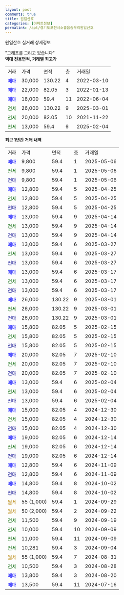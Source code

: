 ```yaml
---
layout: post
comments: true
title: 원일산호
categories: [아파트정보]
permalink: /apt/경기도포천시소흘읍송우리원일산호
---
```


원일산호 실거래 상세정보

<script type="text/javascript">
  google.charts.load('current', {'packages':['line', 'corechart']});
  google.charts.setOnLoadCallback(drawChart);

  function drawChart() {
    var data = new google.visualization.DataTable();
    data.addColumn('date', '거래일');
    data.addColumn('number', "매매");
    data.addColumn('number', "전세");
    data.addColumn('number', "전매");

    data.addRows([[new Date(Date.parse("2025-05-06")), 9800, null, null], [new Date(Date.parse("2025-05-06")), null, 9800, null], [new Date(Date.parse("2025-05-06")), null, null, 9800], [new Date(Date.parse("2025-04-25")), 12800, null, null], [new Date(Date.parse("2025-04-25")), null, 12800, null], [new Date(Date.parse("2025-04-25")), null, null, 12800], [new Date(Date.parse("2025-04-14")), 13000, null, null], [new Date(Date.parse("2025-04-14")), null, 13000, null], [new Date(Date.parse("2025-04-14")), null, null, 13000], [new Date(Date.parse("2025-03-27")), 13000, null, null], [new Date(Date.parse("2025-03-27")), null, 13000, null], [new Date(Date.parse("2025-03-27")), null, null, 13000], [new Date(Date.parse("2025-03-17")), 13000, null, null], [new Date(Date.parse("2025-03-17")), null, 13000, null], [new Date(Date.parse("2025-03-17")), null, null, 13000], [new Date(Date.parse("2025-03-01")), 26000, null, null], [new Date(Date.parse("2025-03-01")), null, 26000, null], [new Date(Date.parse("2025-03-01")), null, null, 26000], [new Date(Date.parse("2025-02-15")), 15800, null, null], [new Date(Date.parse("2025-02-15")), null, 15800, null], [new Date(Date.parse("2025-02-15")), null, null, 15800], [new Date(Date.parse("2025-02-10")), 20000, null, null], [new Date(Date.parse("2025-02-10")), null, 20000, null], [new Date(Date.parse("2025-02-10")), null, null, 20000], [new Date(Date.parse("2025-02-04")), 13000, null, null], [new Date(Date.parse("2025-02-04")), null, 13000, null], [new Date(Date.parse("2025-02-04")), null, null, 13000], [new Date(Date.parse("2024-12-30")), 15000, null, null], [new Date(Date.parse("2024-12-30")), null, 15000, null], [new Date(Date.parse("2024-12-30")), null, null, 15000], [new Date(Date.parse("2024-12-14")), 19000, null, null], [new Date(Date.parse("2024-12-14")), null, 19000, null], [new Date(Date.parse("2024-12-14")), null, null, 19000], [new Date(Date.parse("2024-11-09")), 12800, null, null], [new Date(Date.parse("2024-11-09")), null, null, 12800], [new Date(Date.parse("2024-10-02")), 14800, null, null], [new Date(Date.parse("2024-10-02")), null, null, 14800], [new Date(Date.parse("2024-09-29")), null, null, null], [new Date(Date.parse("2024-09-22")), null, null, null], [new Date(Date.parse("2024-09-19")), null, 11500, null], [new Date(Date.parse("2024-09-09")), null, 10000, null], [new Date(Date.parse("2024-09-09")), null, 11000, null], [new Date(Date.parse("2024-09-04")), null, 10281, null], [new Date(Date.parse("2024-08-31")), null, null, null], [new Date(Date.parse("2024-08-28")), null, 10500, null], [new Date(Date.parse("2024-08-20")), 13800, null, null], [new Date(Date.parse("2024-07-16")), 13500, null, null]]);

    var options = {
      hAxis: {
        format: 'yyyy/MM/dd'
      },    
      lineWidth: 0,
      pointsVisible: true,    
      title: '최근 1년간 유형별 실거래가 분포',
      legend: { position: 'bottom' }
    };

    var formatter = new google.visualization.NumberFormat({pattern:'###,###'} );
    formatter.format(data, 1);
    formatter.format(data, 2);
    
    setTimeout(function() {
        var chart = new google.visualization.LineChart(document.getElementById('columnchart_material'));
        chart.draw(data, (options));
        document.getElementById('loading').style.display = 'none';
    }, 200);
  }
</script>


<div id="loading" style="z-index:20; display: block; margin-left: 0px">"그래프를 그리고 있습니다"</div>
<div id="columnchart_material" style="width: 95%; margin-left: 0px; display: block"></div>
<!-- contents start -->
<b>역대 전용면적, 거래별 최고가</b>
<table class="sortable">
    <tr>
      <td>거래</td>
      <td>가격</td>
      <td>면적</td>
      <td>층</td>
      <td>거래일</td>
    </tr>
        <tr>
          <td><a style="color: blue">매매</a></td>
          <td>30,000</td>
          <td>130.22</td>
          <td>4</td>
          <td>2022-03-10</td>
        </tr>            <tr>
          <td><a style="color: blue">매매</a></td>
          <td>22,000</td>
          <td>82.05</td>
          <td>3</td>
          <td>2022-01-13</td>
        </tr>            <tr>
          <td><a style="color: blue">매매</a></td>
          <td>18,000</td>
          <td>59.4</td>
          <td>11</td>
          <td>2022-06-04</td>
        </tr>        
        <tr>
              <td><a style="color: darkgreen">전세</a></td>
              <td>26,000</td>
              <td>130.22</td>
              <td>9</td>
              <td>2025-03-01</td>
            </tr>            <tr>
              <td><a style="color: darkgreen">전세</a></td>
              <td>20,000</td>
              <td>82.05</td>
              <td>10</td>
              <td>2021-11-22</td>
            </tr>            <tr>
              <td><a style="color: darkgreen">전세</a></td>
              <td>13,000</td>
              <td>59.4</td>
              <td>6</td>
              <td>2025-02-04</td>
            </tr>        
    
</table>

<b>최근 1년간 거래 내역</b>

<table class="sortable">
    <tr>
      <td>거래</td>
      <td>가격</td>
      <td>면적</td>
      <td>층</td>
      <td>거래일</td>
    </tr>
    <tr>
      <td><a style="color: blue">매매</a></td>
      <td>9,800</td>
      <td>59.4</td>
      <td>1</td>
      <td>2025-05-06</td>
    </tr>          <tr>
      <td><a style="color: darkgreen">전세</a></td>
      <td>9,800</td>
      <td>59.4</td>
      <td>1</td>
      <td>2025-05-06</td>
    </tr>          <tr>
      <td><a style="color: darkblue">전매</a></td>
      <td>9,800</td>
      <td>59.4</td>
      <td>1</td>
      <td>2025-05-06</td>
    </tr>          <tr>
      <td><a style="color: blue">매매</a></td>
      <td>12,800</td>
      <td>59.4</td>
      <td>5</td>
      <td>2025-04-25</td>
    </tr>          <tr>
      <td><a style="color: darkgreen">전세</a></td>
      <td>12,800</td>
      <td>59.4</td>
      <td>5</td>
      <td>2025-04-25</td>
    </tr>          <tr>
      <td><a style="color: darkblue">전매</a></td>
      <td>12,800</td>
      <td>59.4</td>
      <td>5</td>
      <td>2025-04-25</td>
    </tr>          <tr>
      <td><a style="color: blue">매매</a></td>
      <td>13,000</td>
      <td>59.4</td>
      <td>9</td>
      <td>2025-04-14</td>
    </tr>          <tr>
      <td><a style="color: darkgreen">전세</a></td>
      <td>13,000</td>
      <td>59.4</td>
      <td>9</td>
      <td>2025-04-14</td>
    </tr>          <tr>
      <td><a style="color: darkblue">전매</a></td>
      <td>13,000</td>
      <td>59.4</td>
      <td>9</td>
      <td>2025-04-14</td>
    </tr>          <tr>
      <td><a style="color: blue">매매</a></td>
      <td>13,000</td>
      <td>59.4</td>
      <td>6</td>
      <td>2025-03-27</td>
    </tr>          <tr>
      <td><a style="color: darkgreen">전세</a></td>
      <td>13,000</td>
      <td>59.4</td>
      <td>6</td>
      <td>2025-03-27</td>
    </tr>          <tr>
      <td><a style="color: darkblue">전매</a></td>
      <td>13,000</td>
      <td>59.4</td>
      <td>6</td>
      <td>2025-03-27</td>
    </tr>          <tr>
      <td><a style="color: blue">매매</a></td>
      <td>13,000</td>
      <td>59.4</td>
      <td>6</td>
      <td>2025-03-17</td>
    </tr>          <tr>
      <td><a style="color: darkgreen">전세</a></td>
      <td>13,000</td>
      <td>59.4</td>
      <td>6</td>
      <td>2025-03-17</td>
    </tr>          <tr>
      <td><a style="color: darkblue">전매</a></td>
      <td>13,000</td>
      <td>59.4</td>
      <td>6</td>
      <td>2025-03-17</td>
    </tr>          <tr>
      <td><a style="color: blue">매매</a></td>
      <td>26,000</td>
      <td>130.22</td>
      <td>9</td>
      <td>2025-03-01</td>
    </tr>          <tr>
      <td><a style="color: darkgreen">전세</a></td>
      <td>26,000</td>
      <td>130.22</td>
      <td>9</td>
      <td>2025-03-01</td>
    </tr>          <tr>
      <td><a style="color: darkblue">전매</a></td>
      <td>26,000</td>
      <td>130.22</td>
      <td>9</td>
      <td>2025-03-01</td>
    </tr>          <tr>
      <td><a style="color: blue">매매</a></td>
      <td>15,800</td>
      <td>82.05</td>
      <td>5</td>
      <td>2025-02-15</td>
    </tr>          <tr>
      <td><a style="color: darkgreen">전세</a></td>
      <td>15,800</td>
      <td>82.05</td>
      <td>5</td>
      <td>2025-02-15</td>
    </tr>          <tr>
      <td><a style="color: darkblue">전매</a></td>
      <td>15,800</td>
      <td>82.05</td>
      <td>5</td>
      <td>2025-02-15</td>
    </tr>          <tr>
      <td><a style="color: blue">매매</a></td>
      <td>20,000</td>
      <td>82.05</td>
      <td>7</td>
      <td>2025-02-10</td>
    </tr>          <tr>
      <td><a style="color: darkgreen">전세</a></td>
      <td>20,000</td>
      <td>82.05</td>
      <td>7</td>
      <td>2025-02-10</td>
    </tr>          <tr>
      <td><a style="color: darkblue">전매</a></td>
      <td>20,000</td>
      <td>82.05</td>
      <td>7</td>
      <td>2025-02-10</td>
    </tr>          <tr>
      <td><a style="color: blue">매매</a></td>
      <td>13,000</td>
      <td>59.4</td>
      <td>6</td>
      <td>2025-02-04</td>
    </tr>          <tr>
      <td><a style="color: darkgreen">전세</a></td>
      <td>13,000</td>
      <td>59.4</td>
      <td>6</td>
      <td>2025-02-04</td>
    </tr>          <tr>
      <td><a style="color: darkblue">전매</a></td>
      <td>13,000</td>
      <td>59.4</td>
      <td>6</td>
      <td>2025-02-04</td>
    </tr>          <tr>
      <td><a style="color: blue">매매</a></td>
      <td>15,000</td>
      <td>82.05</td>
      <td>4</td>
      <td>2024-12-30</td>
    </tr>          <tr>
      <td><a style="color: darkgreen">전세</a></td>
      <td>15,000</td>
      <td>82.05</td>
      <td>4</td>
      <td>2024-12-30</td>
    </tr>          <tr>
      <td><a style="color: darkblue">전매</a></td>
      <td>15,000</td>
      <td>82.05</td>
      <td>4</td>
      <td>2024-12-30</td>
    </tr>          <tr>
      <td><a style="color: blue">매매</a></td>
      <td>19,000</td>
      <td>82.05</td>
      <td>6</td>
      <td>2024-12-14</td>
    </tr>          <tr>
      <td><a style="color: darkgreen">전세</a></td>
      <td>19,000</td>
      <td>82.05</td>
      <td>6</td>
      <td>2024-12-14</td>
    </tr>          <tr>
      <td><a style="color: darkblue">전매</a></td>
      <td>19,000</td>
      <td>82.05</td>
      <td>6</td>
      <td>2024-12-14</td>
    </tr>          <tr>
      <td><a style="color: blue">매매</a></td>
      <td>12,800</td>
      <td>59.4</td>
      <td>6</td>
      <td>2024-11-09</td>
    </tr>          <tr>
      <td><a style="color: darkblue">전매</a></td>
      <td>12,800</td>
      <td>59.4</td>
      <td>6</td>
      <td>2024-11-09</td>
    </tr>          <tr>
      <td><a style="color: blue">매매</a></td>
      <td>14,800</td>
      <td>59.4</td>
      <td>8</td>
      <td>2024-10-02</td>
    </tr>          <tr>
      <td><a style="color: darkblue">전매</a></td>
      <td>14,800</td>
      <td>59.4</td>
      <td>8</td>
      <td>2024-10-02</td>
    </tr>          <tr>
      <td><a style="color: darkgoldenrod">월세</a></td>
      <td>55 (1,000)</td>
      <td>59.4</td>
      <td>1</td>
      <td>2024-09-29</td>
    </tr>          <tr>
      <td><a style="color: darkgoldenrod">월세</a></td>
      <td>50 (2,000)</td>
      <td>59.4</td>
      <td>2</td>
      <td>2024-09-22</td>
    </tr>          <tr>
      <td><a style="color: darkgreen">전세</a></td>
      <td>11,500</td>
      <td>59.4</td>
      <td>9</td>
      <td>2024-09-19</td>
    </tr>          <tr>
      <td><a style="color: darkgreen">전세</a></td>
      <td>10,000</td>
      <td>59.4</td>
      <td>10</td>
      <td>2024-09-09</td>
    </tr>          <tr>
      <td><a style="color: darkgreen">전세</a></td>
      <td>11,000</td>
      <td>59.4</td>
      <td>11</td>
      <td>2024-09-09</td>
    </tr>          <tr>
      <td><a style="color: darkgreen">전세</a></td>
      <td>10,281</td>
      <td>59.4</td>
      <td>3</td>
      <td>2024-09-04</td>
    </tr>          <tr>
      <td><a style="color: darkgoldenrod">월세</a></td>
      <td>55 (1,000)</td>
      <td>59.4</td>
      <td>7</td>
      <td>2024-08-31</td>
    </tr>          <tr>
      <td><a style="color: darkgreen">전세</a></td>
      <td>10,500</td>
      <td>59.4</td>
      <td>3</td>
      <td>2024-08-28</td>
    </tr>          <tr>
      <td><a style="color: blue">매매</a></td>
      <td>13,800</td>
      <td>59.4</td>
      <td>3</td>
      <td>2024-08-20</td>
    </tr>          <tr>
      <td><a style="color: blue">매매</a></td>
      <td>13,500</td>
      <td>59.4</td>
      <td>11</td>
      <td>2024-07-16</td>
    </tr>      </table>
<!-- contents end -->    

